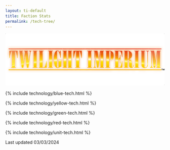 ```yaml
---
layout: ti-default
title: Faction Stats
permalink: /tech-tree/
---
```



<img src="/images/TI-logo.png" id="ti-logo">


{% include technology/blue-tech.html %} 

{% include technology/yellow-tech.html %} 

{% include technology/green-tech.html %}

{% include technology/red-tech.html %}

{% include technology/unit-tech.html %}

Last updated 03/03/2024
